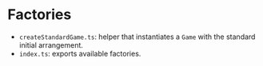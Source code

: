 ﻿# Factories

- `createStandardGame.ts`: helper that instantiates a `Game` with the standard initial arrangement.
- `index.ts`: exports available factories.
